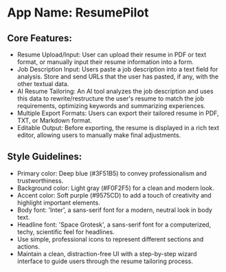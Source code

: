 # **App Name**: ResumePilot

## Core Features:

- Resume Upload/Input: User can upload their resume in PDF or text format, or manually input their resume information into a form.
- Job Description Input: Users paste a job description into a text field for analysis. Store and send URLs that the user has pasted, if any, with the other textual data.
- AI Resume Tailoring: An AI tool analyzes the job description and uses this data to rewrite/restructure the user's resume to match the job requirements, optimizing keywords and summarizing experiences.
- Multiple Export Formats: Users can export their tailored resume in PDF, TXT, or Markdown format.
- Editable Output: Before exporting, the resume is displayed in a rich text editor, allowing users to manually make final adjustments.

## Style Guidelines:

- Primary color: Deep blue (#3F51B5) to convey professionalism and trustworthiness.
- Background color: Light gray (#F0F2F5) for a clean and modern look.
- Accent color: Soft purple (#9575CD) to add a touch of creativity and highlight important elements.
- Body font: 'Inter', a sans-serif font for a modern, neutral look in body text.
- Headline font: 'Space Grotesk', a sans-serif font for a computerized, techy, scientific feel for headlines.
- Use simple, professional icons to represent different sections and actions.
- Maintain a clean, distraction-free UI with a step-by-step wizard interface to guide users through the resume tailoring process.